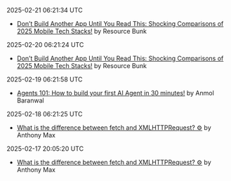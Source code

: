 2025-02-21 06:21:34 UTC
- [Don’t Build Another App Until You Read This: Shocking Comparisons of 2025 Mobile Tech Stacks!](https://dev.to/resource_bunk_1077cab07da/dont-build-another-app-until-you-read-this-shocking-comparisons-of-2025-mobile-tech-stacks-2nka) by Resource Bunk

2025-02-20 06:21:24 UTC
- [Don’t Build Another App Until You Read This: Shocking Comparisons of 2025 Mobile Tech Stacks!](https://dev.to/resource_bunk_1077cab07da/dont-build-another-app-until-you-read-this-shocking-comparisons-of-2025-mobile-tech-stacks-2nka) by Resource Bunk

2025-02-19 06:21:58 UTC
- [Agents 101: How to build your first AI Agent in 30 minutes!](https://dev.to/copilotkit/agents-101-how-to-build-your-first-ai-agent-in-30-minutes-1042) by Anmol Baranwal

2025-02-18 06:21:25 UTC
- [What is the difference between fetch and XMLHTTPRequest? ⚙️](https://dev.to/hmpljs/what-is-the-difference-between-fetch-and-xmlhttprequest-1g9m) by Anthony Max

2025-02-17 20:05:20 UTC
- [What is the difference between fetch and XMLHTTPRequest? ⚙️](https://dev.to/hmpljs/what-is-the-difference-between-fetch-and-xmlhttprequest-1g9m) by Anthony Max



